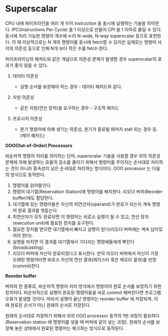 # Superscalar

CPU 내에 파이프라인을 여러 개 두어 instruction 을 동시에 실행하는 기술을 의미한다. IPC(Instructions Per Cycle) 을 1 이상으로 만들어 CPI 을 1 이하로 줄일 수 있다. 동시에 처리 가능한 명령어 개수에 ㄸ라 N-wide, N-way superscalar 등으로 표현한다. 이 때 이상적으로는 N 개의 명령어를 동시에 fetch할 수 있지만 실제로는 명령어 사이의 의존성 등으로 인해 N개 보다 작은 수를 fetch 한다.

파이프라이닝의 해저드와 같은 개념으로 의존성 문제가 발생할 경우 superscalar의 효과가 좋지 않을 수 있다.

1. 데이터 의존성
   + 실행 순서를 보장해야 하는 경우 - 데이터 해저드와 같다.

2. 자원 의존성
   + 같은 자원(연산 장치)을 요구하는 경우 - 구조적 해저드
3. 프로시저 의존성
   + 분기 명령어에 의해 생기는 의존성, 분기가 종료될 때까지 stall 되는 경우 등. (제어 해저드)



**OOO(Out-of-Order) Processors**

비순차적 명령어 처리를 의미하는 단어, superscalar 기술을 사용할 경우 위의 의존성 문제에 의해 발생하는 효율의 감소를 줄이기 위해서 명령어를 주어지는 순서대로 처리하는 것이 아니라 종속성이 낮은 순서대로 처리하는 방식이다. OOO processor 는 다음의 방식으로 동작한다.

1. 명령어를 읽어들인다.
2. 명령어 대기열(Reservation Station)에 명령어를 배치한다. 리오더 버퍼(Reorder buffer)에도 할당한다.
3. 대기열에 있는 명령어들은 자신의 피연산자(operand)가 완료가 되는지 계속 명령어 완료 결과를 엿듣는다.
4. 피연산자가 모두 완료되면 이 명령어는 비로소 실행이 될 수 있고, 연산 장치(execution unit)에 필요한 장치를 요구한다.
5. 필요한 장치를 받으면 대기열에서 빠지고 실행이 된다(리오더 버퍼에는 계속 남아있어야 한다).
6. 실행을 마치면 이 결과를 대기열에서 기다리는 명령에들에게 뿌린다(broadcasting).
7. 리오더 버퍼에 자신이 완료되었다고 표시한다. 만약 리오더 버퍼에서 자신이 가장 오래된 명령어라면 비로소 자신의 연산 결과(레지스터 혹은 메모리 결과)를 반영(commit)한다.



**Reorder buffer**

버퍼의 한 종류로, 비순차적 명령어 처리 방식에서 명령어의 완료 순서를 보장하기 위한 장치이다. 비순차적으로 실행이 완료된 명령어들을 바로 commit 해버린다면 프로그램 오류가 발생할 것이다. 따라서 실행이 끝난 명령어는 reorder buffer 에 저장되며, 이 때 완료된 순서가 아닌 원래의 순서로 저장된다. 

원래의 순서대로 저장하기 위해서 위의 OOO processor 동작의 1번 과정이 필요하다(Reservation station 에 명령어를 넣을 때 버퍼에 같이 넣는 과정). 원래의 순서를 보장해 놓은 상태에서 완료된 명령어는 체크하는 방식으로 동작된다. 
